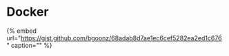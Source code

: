 # Docker

{% embed url="https://gist.github.com/bgoonz/68adab8d7ae1ec6cef5282ea2ed1c676" caption="" %}

